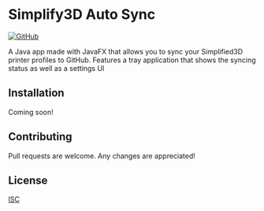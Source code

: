# Simplify3D Auto Sync

[![GitHub](https://img.shields.io/github/license/bootsie123/Simplified3D-Project)](https://github.com/bootsie123/Simplified3D-Project/blob/master/LICENSE)

A Java app made with JavaFX that allows you to sync your Simplified3D printer profiles to GitHub. Features a tray application that shows the syncing status as well as a settings UI

## Installation

Coming soon!

## Contributing

Pull requests are welcome. Any changes are appreciated!

## License

[ISC](https://choosealicense.com/licenses/isc/)
